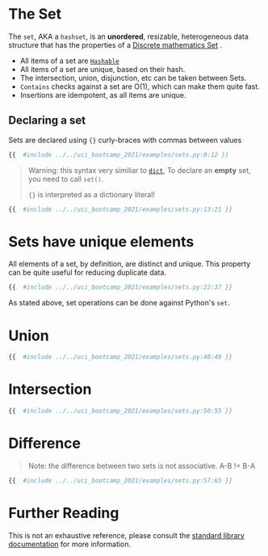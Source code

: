# The Set

The `set`, AKA a `hashset`, is an **unordered**, resizable, heterogeneous data structure that has the
properties of a [Discrete mathematics Set](http://discrete.openmathbooks.org/dmoi3/sec_intro-sets.html)
.

- All items of a set
  are [`Hashable`](https://docs.python.org/3/library/collections.abc.html#collections.abc.Hashable)
- All items of a set are unique, based on their hash.
- The intersection, union, disjunction, etc can be taken between Sets.
- `Contains` checks against a set are O(1), which can make them quite fast.
- Insertions are idempotent, as all items are unique.

## Declaring a set

Sets are declared using `{}` curly-braces with commas between values

```python
{{  #include ../../uci_bootcamp_2021/examples/sets.py:0:12 }}
```

> Warning: this syntax very similiar to [`dict`](),
> To declare an **empty** set, you need to call `set()`.
>
> `{}` is interpreted as a dictionary literal!

 ```python
 {{  #include ../../uci_bootcamp_2021/examples/sets.py:13:21 }}
 ```

# Sets have unique elements

All elements of a set, by definition, are distinct and unique. This property can be quite useful for
reducing duplicate data.

 ```python
 {{  #include ../../uci_bootcamp_2021/examples/sets.py:22:37 }}
 ```

As stated above, set operations can be done against Python's `set`.

# Union

```python
{{  #include ../../uci_bootcamp_2021/examples/sets.py:40:49 }}
```

# Intersection

```python
{{  #include ../../uci_bootcamp_2021/examples/sets.py:50:55 }}
```

# Difference
> Note: the difference between two sets is not associative. A-B != B-A

```python
{{  #include ../../uci_bootcamp_2021/examples/sets.py:57:65 }}
```

# Further Reading

This is not an exhaustive reference, please consult
the [standard library documentation](https://docs.python.org/3.8/library/stdtypes.html#set-types-set-frozenset)
for more information.
